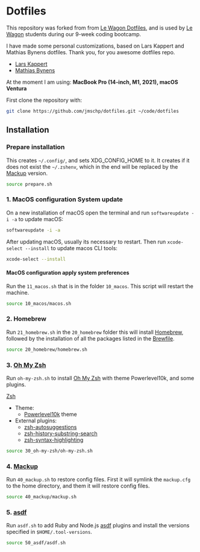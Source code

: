 # Dotfiles

This repository was forked from from [Le Wagon Dotfiles](https://github.com/lewagon/dotfiles), and is used by [Le Wagon](https://www.lewagon.com) students during our 9-week coding bootcamp.

I have made some personal customizations, based on Lars Kappert and Mathias Bynens dotfiles. Thank you, for you awesome dotfiles repo.

- [Lars Kappert](https://github.com/webpro/dotfiles)
- [Mathias Bynens](https://github.com/mathiasbynens/dotfiles)

At the moment I am using: **MacBook Pro (14-inch, M1, 2021), macOS Ventura**

First clone the repository with:

```sh
git clone https://github.com/jmschp/dotfiles.git ~/code/dotfiles
```

## Installation

### Prepare installation

This creates `~/.config/`, and sets XDG_CONFIG_HOME to it. It creates if it does not exist the `~/.zshenv`, which in the end will be replaced by the [Mackup](https://github.com/lra/mackup) version.

```sh
source prepare.sh
```

### 1. MacOS configuration System update

On a new installation of macOS open the terminal and run `softwareupdate -i -a` to update macOS:

```sh
softwareupdate -i -a
```

After updating macOS, usually its necessary to restart. Then run `xcode-select --install` to update macos CLI tools:

```sh
xcode-select --install
```

#### MacOS configuration apply system preferences

Run the `11_macos.sh` that is in the folder `10_macos`. This script will restart the machine.

```sh
source 10_macos/macos.sh
```

### 2. Homebrew

Run `21_homebrew.sh` in the `20_homebrew` folder this will install [Homebrew](https://brew.sh/), followed by the installation of all the packages listed in the [Brewfile](./20_homebrew/Brewfile).

```sh
source 20_homebrew/homebrew.sh
```

### 3. [Oh My Zsh](https://ohmyz.sh/)

Run `oh-my-zsh.sh` to install [Oh My Zsh](https://ohmyz.sh/) with theme Powerlevel10k, and some plugins.

[Zsh](https://www.zsh.org/)

- Theme:
  - [Powerlevel10k](https://github.com/romkatv/powerlevel10k) theme
- External plugins:
  - [zsh-autosuggestions](https://github.com/zsh-users/zsh-autosuggestions)
  - [zsh-history-substring-search](https://github.com/zsh-users/zsh-history-substring-search)
  - [zsh-syntax-highlighting](https://github.com/zsh-users/zsh-syntax-highlighting/blob/master/INSTALL.md)

```sh
source 30_oh-my-zsh/oh-my-zsh.sh
```

### 4. [Mackup](https://github.com/lra/mackup)

Run `40_mackup.sh` to restore config files. First it will symlink the `mackup.cfg` to the home directory, and them it will restore config files.

```sh
source 40_mackup/mackup.sh
```

### 5. [asdf](https://asdf-vm.com/)

Run `asdf.sh` to add Ruby and Node.js [asdf](https://asdf-vm.com/) plugins and install the versions specified in `$HOME/.tool-versions`.

```sh
source 50_asdf/asdf.sh
```
